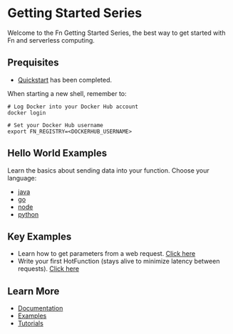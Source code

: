 
# Getting Started Series

Welcome to the Fn Getting Started Series, the best way to get started with Fn and serverless computing.

## Prequisites
* [Quickstart](../../README.md) has been completed.

When starting a new shell, remember to: 

```
# Log Docker into your Docker Hub account
docker login

# Set your Docker Hub username
export FN_REGISTRY=<DOCKERHUB_USERNAME>
```

## Hello World Examples

Learn the basics about sending data into your function. Choose your language:

* [java](hello/java)
* [go](hello/go)
* [node](hello/node)
* [python](hello/python)

## Key Examples

* Learn how to get parameters from a web request. [Click here](params)
* Write your first HotFunction (stays alive to minimize latency between requests). [Click here](../../docs/developers/hot-functions.md)

## Learn More

* [Documentation](../../docs)
* [Examples](..)
* [Tutorials](https://github.com/fnproject/tutorials)
